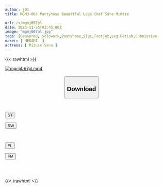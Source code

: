 ```yaml
---
author: j91
title: MGMJ-067 Pantyhose Beautiful Legs Chef Sana Minase

url: /v/mgmj067pl
date: 2023-11-25T02:45:00Z
image: "mgmj067pl.jpg"
tags: [Censored, Solowork,Pantyhose,Slut,Footjob,Leg Fetish,Submissive Men	]
maker: [ MEGAMI  ]
actress: [ Mizuse Sana ]
---
```



{{< rawhtml >}}

<div class="video" data-videoid="Y8MbAxxOqqcv79q">
    <a href="javascript:;">
        <img src="/v/mgmj067pl/mgmj067pl.jpg" width="WIDTH" height="HEIGHT" alt="mgmj067pl.mp4" loading="lazy">
    </a>
</div>

<script type="text/javascript" src="https://j91.asia/asset/on-demand-st.js"></script>

<br>
  <link rel="stylesheet" href="https://j91.asia/asset/bs5.css">
  
  <center>
  <button class="btn btn-primary" type="button" data-bs-toggle="collapse" data-bs-target=".multi-collapse" aria-expanded="false" aria-controls="multiCollapseExample1 multiCollapseExample2"><h2>Download</h2></button></center>
</p>
<div class="row">
  <div class="col">
    <div class="collapse multi-collapse" id="multiCollapseExample1">
      <div class="card card-body">
	      	      <br>
<div class="buttons">  
<p><a href="https://streamtape.to/v/Y8MbAxxOqqcv79q" target="_blank"><button class="btn-hover color-3"><i class="fa fa-download"></i> ST</button></a></p>
<p><a href="https://flaswish.com/av1noarrbrwn" target="_blank"><button class="btn-hover color-2"><i class="fa fa-download"></i> SW</button></a></p></div>
    </div>
  </div>
</div>
  <div class="col">
    <div class="collapse multi-collapse" id="multiCollapseExample2">
      <div class="card card-body">
	      <br>
<div class="buttons">
<p><a href="https://filelions.site/f/jyil0lalpeie" target="_blank"><button class="btn-hover color-9"><i class="fa fa-download"></i> FL</button></a></p>
<p><a href="https://filemoon.sx/d/ts332egg9l3i" target="_blank"><button class="btn-hover color-8"><i class="fa fa-download"></i> FM</button></a></p></div>
<br><br>
      </div>
    </div>
  </div>
</div>

{{< /rawhtml >}}
